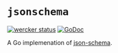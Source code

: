 # `jsonschema`

[![wercker status](https://app.wercker.com/status/591b52015b939ca1884a064fc566db1c/s "wercker status")](https://app.wercker.com/project/bykey/591b52015b939ca1884a064fc566db1c) [![GoDoc](https://godoc.org/github.com/fd/jsonschema?status.png)](https://godoc.org/github.com/fd/jsonschema)

A Go implemenation of [json-schema](http://json-schema.org/).

